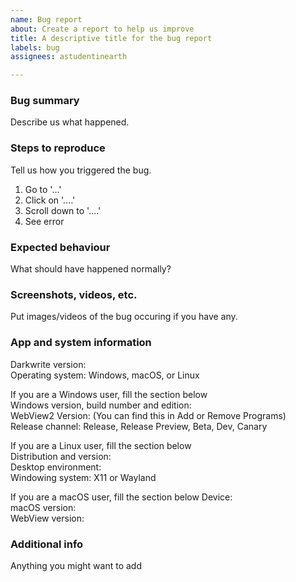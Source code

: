 ```yaml
---
name: Bug report
about: Create a report to help us improve
title: A descriptive title for the bug report
labels: bug
assignees: astudentinearth

---
```


### Bug summary
Describe us what happened. 

### Steps to reproduce
Tell us how you triggered the bug.
1. Go to '...'
2. Click on '....'
3. Scroll down to '....'
4. See error

### Expected behaviour
What should have happened normally?

### Screenshots, videos, etc.
Put images/videos of the bug occuring if you have any.

### App and system information
Darkwrite version:  
Operating system: Windows, macOS, or Linux

If you are a Windows user, fill the section below  
Windows version, build number and edition:  
WebView2 Version: (You can find this in Add or Remove Programs)  
Release channel: Release, Release Preview, Beta, Dev, Canary

If you are a Linux user, fill the section below  
Distribution and version:  
Desktop environment:  
Windowing system: X11 or Wayland

If you are a macOS user, fill the section below
Device:  
macOS version:  
WebView version:  

### Additional info
Anything you might want to add
